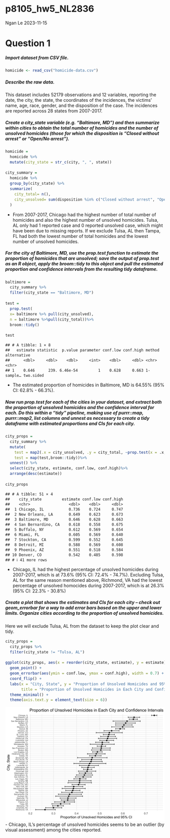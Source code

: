 p8105_hw5_NL2836
================
Ngan Le
2023-11-15

# Question 1

##### Import dataset from CSV file.

``` r
homicide <- read_csv("homicide-data.csv")
```

##### Describe the raw data.

This dataset includes 52179 observations and 12 variables, reporting the
date, the city, the state, the coordinates of the incidences, the
victims’ name, age, race, gender, and the disposition of the case. The
incidences are reported across 28 states from 2007-2017.

##### Create a city_state variable (e.g. “Baltimore, MD”) and then summarize within cities to obtain the total number of homicides and the number of unsolved homicides (those for which the disposition is “Closed without arrest” or “Open/No arrest”).

``` r
homicide =
  homicide %>%
  mutate(city_state = str_c(city, ", ", state)) 
 
city_summary =
  homicide %>% 
  group_by(city_state) %>% 
  summarize(
    city_total= n(), 
    city_unsolved= sum(disposition %in% c("Closed without arrest", "Open/No arrest"))
  )
```

- From 2007-2017, Chicago had the highest number of total number of
  homicides and also the highest number of unsolved homicides. Tulsa, AL
  only had 1 reported case and 0 reported unsolved case, which might
  have been due to missing reports. If we exclude Tulsa, AL then Tampa,
  FL had both the lowest number of total homicides and the lowest number
  of unsolved homicides.

##### For the city of Baltimore, MD, use the prop.test function to estimate the proportion of homicides that are unsolved; save the output of prop.test as an R object, apply the broom::tidy to this object and pull the estimated proportion and confidence intervals from the resulting tidy dataframe.

``` r
baltimore =
  city_summary %>% 
  filter(city_state == "Baltimore, MD")

test =
  prop.test(
  x= baltimore %>% pull(city_unsolved),
  n = baltimore %>%pull(city_total))%>% 
  broom::tidy()

test
```

    ## # A tibble: 1 × 8
    ##   estimate statistic  p.value parameter conf.low conf.high method    alternative
    ##      <dbl>     <dbl>    <dbl>     <int>    <dbl>     <dbl> <chr>     <chr>      
    ## 1    0.646      239. 6.46e-54         1    0.628     0.663 1-sample… two.sided

- The estimated proportion of homicides in Baltimore, MD is 64.55% (95%
  CI: 62.8% - 66.3%).

##### Now run prop.test for each of the cities in your dataset, and extract both the proportion of unsolved homicides and the confidence interval for each. Do this within a “tidy” pipeline, making use of purrr::map, purrr::map2, list columns and unnest as necessary to create a tidy dataframe with estimated proportions and CIs for each city.

``` r
city_props = 
  city_summary %>% 
  mutate(
    test = map2(.x = city_unsolved, .y = city_total, ~prop.test(x = .x, n = .y)),
    test = map(test,broom::tidy))%>%
  unnest() %>%
  select(city_state, estimate, conf.low, conf.high)%>%
  arrange(desc(estimate))

city_props
```

    ## # A tibble: 51 × 4
    ##    city_state         estimate conf.low conf.high
    ##    <chr>                 <dbl>    <dbl>     <dbl>
    ##  1 Chicago, IL           0.736    0.724     0.747
    ##  2 New Orleans, LA       0.649    0.623     0.673
    ##  3 Baltimore, MD         0.646    0.628     0.663
    ##  4 San Bernardino, CA    0.618    0.558     0.675
    ##  5 Buffalo, NY           0.612    0.569     0.654
    ##  6 Miami, FL             0.605    0.569     0.640
    ##  7 Stockton, CA          0.599    0.552     0.645
    ##  8 Detroit, MI           0.588    0.569     0.608
    ##  9 Phoenix, AZ           0.551    0.518     0.584
    ## 10 Denver, CO            0.542    0.485     0.598
    ## # ℹ 41 more rows

- Chicago, IL had the highest percentage of unsolved homicides during
  2007-2017, which is at 73.6% (95% CI: 72.4% - 74.7%). Excluding Tulsa,
  AL for the same reason mentioned above, Richmond, VA had the lowest
  percentage of unsolved homocides during 2007-2017, which is at 26.3%
  (95% CI: 22.3% - 30.8%)

##### Create a plot that shows the estimates and CIs for each city – check out geom_errorbar for a way to add error bars based on the upper and lower limits. Organize cities according to the proportion of unsolved homicides.

Here we will exclude Tulsa, AL from the dataset to keep the plot clear
and tidy.

``` r
city_props =
  city_props %>%
  filter(city_state != "Tulsa, AL")

ggplot(city_props, aes(x = reorder(city_state, estimate), y = estimate)) +
  geom_point() +
  geom_errorbar(aes(ymin = conf.low, ymax = conf.high), width = 0.7) +
  coord_flip() +
  labs(x = "City, State", y = "Proportion of Unsolved Homicides and 95% CI", 
       title = "Proportion of Unsolved Homicides in Each City and Confidence Intervals") +
  theme_minimal() +
  theme(axis.text.y = element_text(size = 6))
```

![](p8105_hw5_NL2836_files/figure-gfm/city_unsolved%20plots-1.png)<!-- --> -
Chicago, IL’s percentage of unsolved homicides seems to be an outlier
(by visual assessment) among the cities reported.
